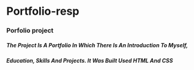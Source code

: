 # Portfolio-resp
### Porfolio project 
##### The Project Is A Portfolio In Which There Is An Introduction To Myself,
##### Education, Skills And Projects. It Was Built Used HTML And CSS

